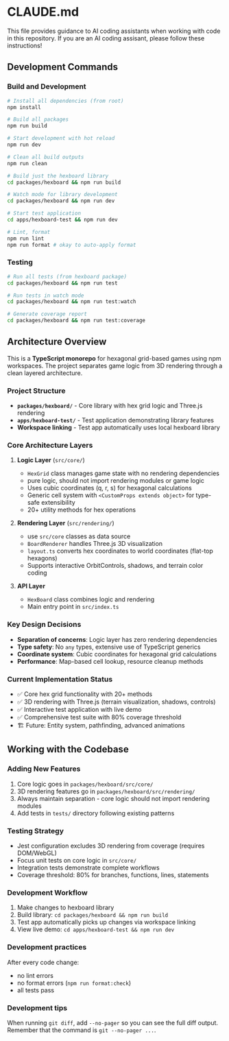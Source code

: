 # CLAUDE.md

This file provides guidance to AI coding assistants when working with code in
this repository. If you are an AI coding assisant, please follow these
instructions!

## Development Commands

### Build and Development

```bash
# Install all dependencies (from root)
npm install

# Build all packages
npm run build

# Start development with hot reload
npm run dev

# Clean all build outputs
npm run clean

# Build just the hexboard library
cd packages/hexboard && npm run build

# Watch mode for library development
cd packages/hexboard && npm run dev

# Start test application
cd apps/hexboard-test && npm run dev

# Lint, format
npm run lint
npm run format # okay to auto-apply format
```

### Testing

```bash
# Run all tests (from hexboard package)
cd packages/hexboard && npm run test

# Run tests in watch mode
cd packages/hexboard && npm run test:watch

# Generate coverage report
cd packages/hexboard && npm run test:coverage
```

## Architecture Overview

This is a **TypeScript monorepo** for hexagonal grid-based games using npm workspaces. The project separates game logic from 3D rendering through a clean layered architecture.

### Project Structure

- **`packages/hexboard/`** - Core library with hex grid logic and Three.js rendering
- **`apps/hexboard-test/`** - Test application demonstrating library features
- **Workspace linking** - Test app automatically uses local hexboard library

### Core Architecture Layers

1. **Logic Layer** (`src/core/`)

   - `HexGrid` class manages game state with no rendering dependencies
   - pure logic, should not import rendering modules or game logic
   - Uses cubic coordinates (q, r, s) for hexagonal calculations
   - Generic cell system with `<CustomProps extends object>` for type-safe extensibility
   - 20+ utility methods for hex operations

2. **Rendering Layer** (`src/rendering/`)

   - use `src/core` classes as data source
   - `BoardRenderer` handles Three.js 3D visualization
   - `layout.ts` converts hex coordinates to world coordinates (flat-top hexagons)
   - Supports interactive OrbitControls, shadows, and terrain color coding

3. **API Layer**
   - `HexBoard` class combines logic and rendering
   - Main entry point in `src/index.ts`

### Key Design Decisions

- **Separation of concerns**: Logic layer has zero rendering dependencies
- **Type safety**: No `any` types, extensive use of TypeScript generics
- **Coordinate system**: Cubic coordinates for hexagonal grid calculations
- **Performance**: Map-based cell lookup, resource cleanup methods

### Current Implementation Status

- ✅ Core hex grid functionality with 20+ methods
- ✅ 3D rendering with Three.js (terrain visualization, shadows, controls)
- ✅ Interactive test application with live demo
- ✅ Comprehensive test suite with 80% coverage threshold
- 🏗️ Future: Entity system, pathfinding, advanced animations

## Working with the Codebase

### Adding New Features

1. Core logic goes in `packages/hexboard/src/core/`
2. 3D rendering features go in `packages/hexboard/src/rendering/`
3. Always maintain separation - core logic should not import rendering modules
4. Add tests in `tests/` directory following existing patterns

### Testing Strategy

- Jest configuration excludes 3D rendering from coverage (requires DOM/WebGL)
- Focus unit tests on core logic in `src/core/`
- Integration tests demonstrate complete workflows
- Coverage threshold: 80% for branches, functions, lines, statements

### Development Workflow

1. Make changes to hexboard library
2. Build library: `cd packages/hexboard && npm run build`
3. Test app automatically picks up changes via workspace linking
4. View live demo: `cd apps/hexboard-test && npm run dev`

### Development practices

After every code change:

* no lint errors
* no format errors (`npm run format:check`)
* all tests pass

### Development tips

When running `git diff`, add `--no-pager` so you can see the full diff output.
Remember that the command is `git --no-pager ...`.
